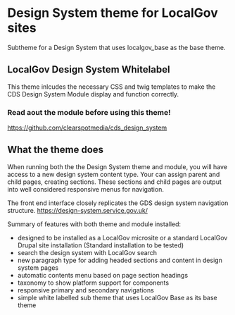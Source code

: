# Design System theme for LocalGov sites
Subtheme for a Design System that uses localgov_base as the base theme.

## LocalGov Design System Whitelabel

This theme inlcudes the necessary CSS and twig templates to make the CDS Design System Module display and function correctly.

### Read aout the module before using this theme!
https://github.com/clearspotmedia/cds_design_system

## What the theme does
When running both the the Design System theme and module, you will have access to a new design system content type. Your can assign parent and child pages, creating sections. These sections and child pages are output into well considered responsive menus for navigation.

The front end interface closely replicates the GDS design system navigation structure.  https://design-system.service.gov.uk/


Summary of features with both theme and module installed:

* designed to be installed as a LocalGov microsite or a standard LocalGov Drupal site installation (Standard installation to be tested)
* search the design system with LocalGov search
* new paragraph type for adding headed sections and content in design system pages
* automatic contents menu based on page section headings
* taxonomy to show platform support for components
* responsive primary and secondary navigations
* simple white labelled sub theme that uses LocalGov Base as its base theme
